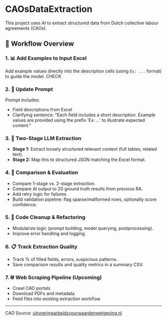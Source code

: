 # CAOsDataExtraction

This project uses AI to extract structured data from Dutch collective labour agreements (CAOs).

## 🔄 Workflow Overview

### 1. 📊 Add Examples to Input Excel
Add example values directly into the description cells (using `Ex: ...` format) to guide the model.
CHECK

### 2. 🧠 Update Prompt
Prompt includes:
- Field descriptions from Excel
- Clarifying sentence: "Each field includes a short description. Example values are provided using the prefix ‘Ex: …’ to illustrate expected content."

### 3. 🔁 Two-Stage LLM Extraction
- **Stage 1:** Extract loosely structured relevant context (full tables, related text).
- **Stage 2:** Map this to structured JSON matching the Excel format.

### 4. 🧪 Comparison & Evaluation
- Compare 1-stage vs. 2-stage extraction.
- Compare AI output to 20 ground truth results from previous RA.
- Add retry logic for failures.
- Build validation pipeline: flag sparse/malformed rows, optionally score confidence.

### 5. 🧼 Code Cleanup & Refactoring
- Modularize logic (prompt building, model querying, postprocessing).
- Improve error handling and logging.

### 6. 📋 Track Extraction Quality
- Track % of filled fields, errors, suspicious patterns.
- Save comparison results and quality metrics in a summary CSV.

### 7. 🌐 Web Scraping Pipeline (Upcoming)
- Crawl CAO portals
- Download PDFs and metadata
- Feed files into existing extraction workflow

---
CAO Source: [uitvoeringarbeidsvoorwaardenwetgeving.nl](https://www.uitvoeringarbeidsvoorwaardenwetgeving.nl/mozard/!suite16.scherm1168?mGmr=66)
